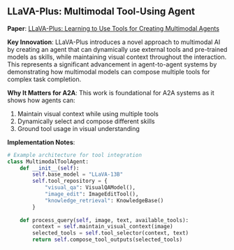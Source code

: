 ## LLaVA-Plus: Multimodal Tool-Using Agent

**Paper**: [LLaVA-Plus: Learning to Use Tools for Creating Multimodal Agents](https://arxiv.org/abs/2311.05437)

**Key Innovation**: LLaVA-Plus introduces a novel approach to multimodal AI by creating an agent that can dynamically use external tools and pre-trained models as skills, while maintaining visual context throughout the interaction. This represents a significant advancement in agent-to-agent systems by demonstrating how multimodal models can compose multiple tools for complex task completion.

**Why It Matters for A2A**: This work is foundational for A2A systems as it shows how agents can:
1. Maintain visual context while using multiple tools
2. Dynamically select and compose different skills
3. Ground tool usage in visual understanding

**Implementation Notes**:
```python
# Example architecture for tool integration
class MultimodalToolAgent:
    def __init__(self):
        self.base_model = "LLaVA-13B"
        self.tool_repository = {
            "visual_qa": VisualQAModel(),
            "image_edit": ImageEditTool(),
            "knowledge_retrieval": KnowledgeBase()
        }
    
    def process_query(self, image, text, available_tools):
        context = self.maintain_visual_context(image)
        selected_tools = self.tool_selector(context, text)
        return self.compose_tool_outputs(selected_tools)

